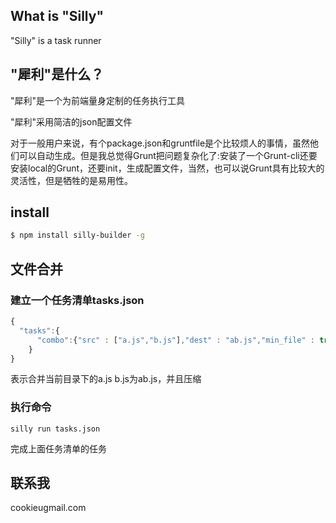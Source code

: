 ## What is "Silly" 

"Silly" is a task runner

## "犀利"是什么？
"犀利"是一个为前端量身定制的任务执行工具

"犀利"采用简洁的json配置文件

对于一般用户来说，有个package.json和gruntfile是个比较烦人的事情，虽然他们可以自动生成。但是我总觉得Grunt把问题复杂化了:安装了一个Grunt-cli还要安装local的Grunt，还要init，生成配置文件，当然，也可以说Grunt具有比较大的灵活性，但是牺牲的是易用性。

## install
```sh
$ npm install silly-builder -g
```
## 文件合并

### 建立一个任务清单tasks.json

```javascript
{
  "tasks":{
	  "combo":{"src" : ["a.js","b.js"],"dest" : "ab.js","min_file" : true}
	}
}
```

  表示合并当前目录下的a.js b.js为ab.js，并且压缩

### 执行命令
```shell
silly run tasks.json
```
完成上面任务清单的任务

## 联系我
   cookieu<AT>gmail.com
